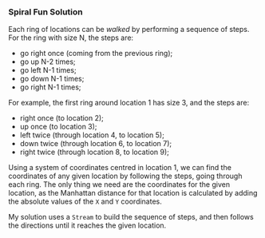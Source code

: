 ### Spiral Fun Solution

Each ring of locations can be _walked_ by performing a sequence of steps. For the ring with size N, the steps are:
- go right once (coming from the previous ring);
- go up N-2 times;
- go left N-1 times;
- go down N-1 times;
- go right N-1 times;

For example, the first ring around location 1 has size 3, and the steps are:
- right once (to location 2);
- up once (to location 3);
- left twice (through location 4, to location 5);
- down twice (through location 6, to location 7);
- right twice (through location 8, to location 9);

Using a system of coordinates centred in location 1, we can find the coordinates of any given location by following the steps, going through each ring. The only thing we need are the coordinates for the given location, as the Manhattan distance for that location is calculated by adding the absolute values of the `X` and `Y` coordinates.

My solution uses a `Stream` to build the sequence of steps, and then follows the directions until it reaches the given location.